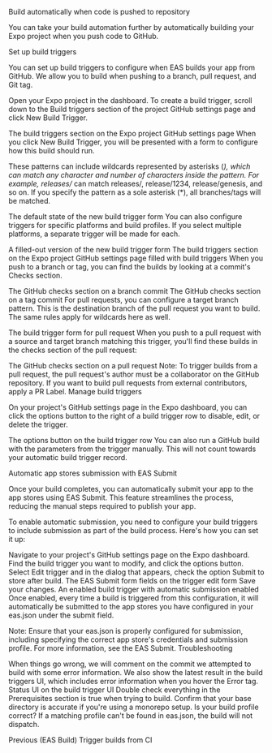 Build automatically when code is pushed to repository

You can take your build automation further by automatically building your Expo project when you push code to GitHub.

Set up build triggers

You can set up build triggers to configure when EAS builds your app from GitHub. We allow you to build when pushing to a branch, pull request, and Git tag.

Open your Expo project in the dashboard. To create a build trigger, scroll down to the Build triggers section of the project GitHub settings page and click New Build Trigger.

The build triggers section on the Expo project GitHub settings page
When you click New Build Trigger, you will be presented with a form to configure how this build should run.

These patterns can include wildcards represented by asterisks (*), which can match any character and number of characters inside the pattern. For example, releases/* can match releases/, release/1234, release/genesis, and so on. If you specify the pattern as a sole asterisk (*), all branches/tags will be matched.

The default state of the new build trigger form
You can also configure triggers for specific platforms and build profiles. If you select multiple platforms, a separate trigger will be made for each.

A filled-out version of the new build trigger form
The build triggers section on the Expo project GitHub settings page filled with build triggers
When you push to a branch or tag, you can find the builds by looking at a commit's Checks section.

The GitHub checks section on a branch commit
The GitHub checks section on a tag commit
For pull requests, you can configure a target branch pattern. This is the destination branch of the pull request you want to build. The same rules apply for wildcards here as well.

The build trigger form for pull request
When you push to a pull request with a source and target branch matching this trigger, you'll find these builds in the checks section of the pull request:

The GitHub checks section on a pull request
Note: To trigger builds from a pull request, the pull request's author must be a collaborator on the GitHub repository. If you want to build pull requests from external contributors, apply a PR Label.
Manage build triggers

On your project's GitHub settings page in the Expo dashboard, you can click the options button to the right of a build trigger row to disable, edit, or delete the trigger.

The options button on the build trigger row
You can also run a GitHub build with the parameters from the trigger manually. This will not count towards your automatic build trigger record.

Automatic app stores submission with EAS Submit

Once your build completes, you can automatically submit your app to the app stores using EAS Submit. This feature streamlines the process, reducing the manual steps required to publish your app.

To enable automatic submission, you need to configure your build triggers to include submission as part of the build process. Here's how you can set it up:

Navigate to your project's GitHub settings page on the Expo dashboard.
Find the build trigger you want to modify, and click the options button.
Select Edit trigger and in the dialog that appears, check the option Submit to store after build.
The EAS Submit form fields on the trigger edit form
Save your changes.
An enabled build trigger with automatic submission enabled
Once enabled, every time a build is triggered from this configuration, it will automatically be submitted to the app stores you have configured in your eas.json under the submit field.

Note: Ensure that your eas.json is properly configured for submission, including specifying the correct app store's credentials and submission profile. For more information, see the EAS Submit.
Troubleshooting

When things go wrong, we will comment on the commit we attempted to build with some error information. We also show the latest result in the build triggers UI, which includes error information when you hover the Error tag.
Status UI on the build trigger UI
Double check everything in the Prerequisites section is true when trying to build.
Confirm that your base directory is accurate if you're using a monorepo setup.
Is your build profile correct? If a matching profile can't be found in eas.json, the build will not dispatch.

Previous (EAS Build)
Trigger builds from CI
